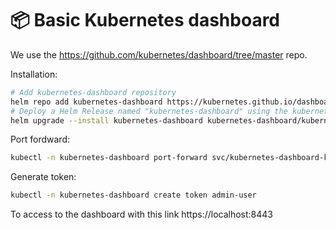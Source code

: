 # 📦 Basic Kubernetes dashboard

We use the https://github.com/kubernetes/dashboard/tree/master repo.

Installation:
```sh
# Add kubernetes-dashboard repository
helm repo add kubernetes-dashboard https://kubernetes.github.io/dashboard/
# Deploy a Helm Release named "kubernetes-dashboard" using the kubernetes-dashboard chart
helm upgrade --install kubernetes-dashboard kubernetes-dashboard/kubernetes-dashboard --create-namespace --namespace kubernetes-dashboard
```


Port fordward:
```sh
kubectl -n kubernetes-dashboard port-forward svc/kubernetes-dashboard-kong-proxy 8443:443
```

Generate token:
```sh
kubectl -n kubernetes-dashboard create token admin-user
```


To access to the dashboard with this link https://localhost:8443
